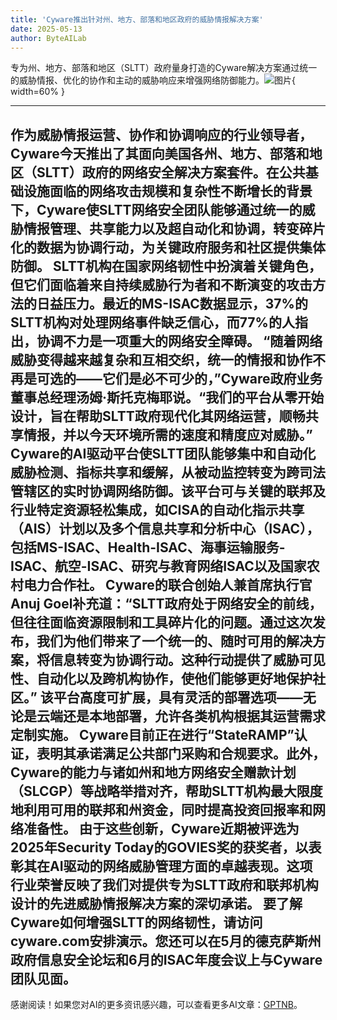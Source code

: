 ```yaml
---
title: 'Cyware推出针对州、地方、部落和地区政府的威胁情报解决方案'
date: 2025-05-13
author: ByteAILab
---
```


专为州、地方、部落和地区（SLTT）政府量身打造的Cyware解决方案通过统一的威胁情报、优化的协作和主动的威胁响应来增强网络防御能力。![图片](https://ai-techpark.com/wp-content/uploads/Cyware-Launches.jpg){ width=60% }

---
 
作为威胁情报运营、协作和协调响应的行业领导者，Cyware今天推出了其面向美国各州、地方、部落和地区（SLTT）政府的网络安全解决方案套件。在公共基础设施面临的网络攻击规模和复杂性不断增长的背景下，Cyware使SLTT网络安全团队能够通过统一的威胁情报管理、共享能力以及超自动化和协调，转变碎片化的数据为协调行动，为关键政府服务和社区提供集体防御。
SLTT机构在国家网络韧性中扮演着关键角色，但它们面临着来自持续威胁行为者和不断演变的攻击方法的日益压力。最近的MS-ISAC数据显示，37%的SLTT机构对处理网络事件缺乏信心，而77%的人指出，协调不力是一项重大的网络安全障碍。
“随着网络威胁变得越来越复杂和互相交织，统一的情报和协作不再是可选的——它们是必不可少的，”Cyware政府业务董事总经理汤姆·斯托克梅耶说。“我们的平台从零开始设计，旨在帮助SLTT政府现代化其网络运营，顺畅共享情报，并以今天环境所需的速度和精度应对威胁。”
Cyware的AI驱动平台使SLTT团队能够集中和自动化威胁检测、指标共享和缓解，从被动监控转变为跨司法管辖区的实时协调网络防御。该平台可与关键的联邦及行业特定资源轻松集成，如CISA的自动化指示共享（AIS）计划以及多个信息共享和分析中心（ISAC），包括MS-ISAC、Health-ISAC、海事运输服务-ISAC、航空-ISAC、研究与教育网络ISAC以及国家农村电力合作社。
Cyware的联合创始人兼首席执行官Anuj Goel补充道：“SLTT政府处于网络安全的前线，但往往面临资源限制和工具碎片化的问题。通过这次发布，我们为他们带来了一个统一的、随时可用的解决方案，将信息转变为协调行动。这种行动提供了威胁可见性、自动化以及跨机构协作，使他们能够更好地保护社区。”
该平台高度可扩展，具有灵活的部署选项——无论是云端还是本地部署，允许各类机构根据其运营需求定制实施。
Cyware目前正在进行“StateRAMP”认证，表明其承诺满足公共部门采购和合规要求。此外，Cyware的能力与诸如州和地方网络安全赠款计划（SLCGP）等战略举措对齐，帮助SLTT机构最大限度地利用可用的联邦和州资金，同时提高投资回报率和网络准备性。
由于这些创新，Cyware近期被评选为2025年Security Today的GOVIES奖的获奖者，以表彰其在AI驱动的网络威胁管理方面的卓越表现。这项行业荣誉反映了我们对提供专为SLTT政府和联邦机构设计的先进威胁情报解决方案的深切承诺。
要了解Cyware如何增强SLTT的网络韧性，请访问cyware.com安排演示。您还可以在5月的德克萨斯州政府信息安全论坛和6月的ISAC年度会议上与Cyware团队见面。
---
感谢阅读！如果您对AI的更多资讯感兴趣，可以查看更多AI文章：[GPTNB](https://gptnb.com)。